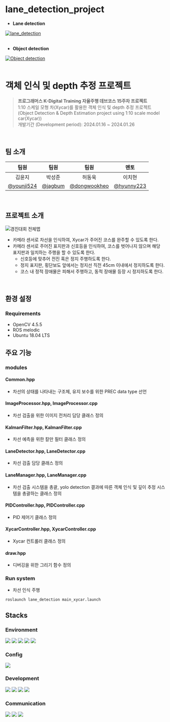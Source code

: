 lane_detection_project
====
- **Lane detection**

[![lane_detection](http://img.youtube.com/vi/faHEmd_3msI/0.jpg)](https://youtu.be/faHEmd_3msI)
</br>
</br>

- **Object detection**

[![Object detection](http://img.youtube.com/vi/aAkAAMETk6s/0.jpg)](https://youtu.be/aAkAAMETk6s)
</br>
</br>

객체 인식 및 depth 추정 프로젝트
===
> **프로그래머스 K-Digital Training 자율주행 데브코스 15주차 프로젝트**  
> 1:10 스케일 모형 차(Xycar)를 활용한 객체 인식 및 depth 추정 프로젝트 (Object Detection & Depth Estimation project using 1:10 scale model car(Xycar))  
> 개발기간 (Development period): 2024.01.16 ~ 2024.01.26
</br>

## 팀 소개
| 팀원 | 팀원 | 팀원 | 멘토 |
|:------:|:------:|:------:|:---:|
| 김윤지 | 박성준 | 허동욱 |이치현|
|[@younji524](https://github.com/younji524)|[@jagbum](https://github.com/jagbum)|[@dongwookheo](https://github.com/dongwookheo)|[@hyunny223](https://github.com/hyuny223)|
</br>

## 프로젝트 소개
![경진대회 전체맵](https://github.com/object-detection-team4/lane_detection_project/assets/76142194/bc6ea7c9-e11b-4bb4-a4da-591648dc6bc9)

- 카메라 센서로 차선을 인식하여, Xycar가 주어진 코스를 완주할 수 있도록 한다. 
- 카메라 센서로 주어진 표지판과 신호등을 인식하여, 코스를 벗어나지 않으며 해당 표지판과 일치하는 주행을 할 수 있도록 한다.
  - 신호등에 맞추어 전진 혹은 정지 주행하도록 한다. 
  - 정지 표지판, 횡단보도 앞에서는 정지선 직전 45cm 이내에서 정지하도록 한다.
  - 코스 내 정적 장애물은 피해서 주행하고, 동적 장애물 등장 시 정지하도록 한다.
</br>

## 환경 설정
### Requirements
- OpenCV 4.5.5
- ROS melodic
- Ubuntu 18.04 LTS

## 주요 기능
### modules
#### Common.hpp
- 차선의 상태를 나타내는 구조체, 유지 보수를 위한 PREC data type 선언
#### ImageProcessor.hpp, ImageProcessor.cpp
- 차선 검출을 위한 이미지 전처리 담당 클래스 정의
#### KalmanFilter.hpp, KalmanFilter.cpp
- 차선 예측을 위한 칼만 필터 클래스 정의
#### LaneDetector.hpp, LaneDetector.cpp
- 차선 검출 담당 클래스 정의
#### LaneManager.hpp, LaneManager.cpp
- 차선 검출 시스템을 총괄, yolo detection 결과에 따른 객체 인식 및 깊이 추정 시스템을 총괄하는 클래스 정의
#### PIDController.hpp, PIDController.cpp
- PID 제어기 클래스 정의
#### XycarController.hpp, XycarController.cpp
- Xycar 컨트롤러 클래스 정의
#### draw.hpp
- 디버깅을 위한 그리기 함수 정의

### Run system
- 차선 인식 주행
```
roslaunch lane_detection main_xycar.launch
```

## Stacks
### Environment
<img src="https://img.shields.io/badge/ubuntu-E95420?style=for-the-badge&logo=ubuntu&logoColor=white"> <img src="https://img.shields.io/badge/visualstudiocode-007ACC?style=for-the-badge&logo=visualstudiocode&logoColor=white"> <img src="https://img.shields.io/badge/clion-000000?style=for-the-badge&logo=clion&logoColor=white">
<img src="https://img.shields.io/badge/git-F04032?style=for-the-badge&logo=git&logoColor=white"> <img src="https://img.shields.io/badge/github-181717?style=for-the-badge&logo=github&logoColor=white"> 

### Config
<img src="https://img.shields.io/badge/yaml-CB171E?style=for-the-badge&logo=yaml&logoColor=white">

### Development
<img src="https://img.shields.io/badge/cplusplus-00599C?style=for-the-badge&logo=cplusplus&logoColor=white"> <img src="https://img.shields.io/badge/ros-22314E?style=for-the-badge&logo=ros&logoColor=white"> 
<img src="https://img.shields.io/badge/opencv-5C3EE8?style=for-the-badge&logo=opencv&logoColor=white">
<img src="https://img.shields.io/badge/cmake-064F8C?style=for-the-badge&logo=cmake&logoColor=white">

### Communication
<img src="https://img.shields.io/badge/slack-4A154B?style=for-the-badge&logo=slack&logoColor=white"> <img src="https://img.shields.io/badge/notion-000000?style=for-the-badge&logo=notion&logoColor=white">
<img src="https://img.shields.io/badge/jira-0052CC?style=for-the-badge&logo=jira&logoColor=white">

